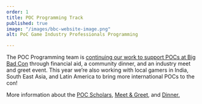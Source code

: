 ```yaml
---
order: 1
title: POC Programming Track
published: true
image: "/images/bbc-website-image.png"
alt: PoC Game Industry Professionals Programming

---
```

The POC Programming team is [continuing our work to support POCs at Big Bad Con](https://www.bigbadcon.com/blog/poc-programming-at-big-bad-con-2022/) through financial aid, a community dinner, and an industry meet and greet event. This year we’re also working with local gamers in India, South East Asia, and Latin America to bring more international POCs to the con!

More information about the [POC Scholars](/poc-scholars), [Meet & Greet](/events/poc-meet-greet), and [Dinner.]()